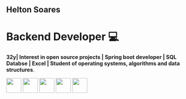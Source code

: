 ## Helton Soares        
# Backend Developer :computer:

**32y| Interest in open source projects | Spring boot developer | SQL Databse | Excel | Student of operating systems, algorithms and data structures**.



 <img src="https://cdn.jsdelivr.net/gh/devicons/devicon@latest/icons/java/java-original.svg" width=40 height=40/> <img src="https://cdn.jsdelivr.net/gh/devicons/devicon@latest/icons/javascript/javascript-original.svg" width=40 height=40/>   <img src="https://cdn.jsdelivr.net/gh/devicons/devicon@latest/icons/spring/spring-original.svg" widht=40 height=40/> 
   <img src="https://cdn.jsdelivr.net/gh/devicons/devicon@latest/icons/mysql/mysql-original.svg" widht=40 height=40/> 
              <img src="https://cdn.jsdelivr.net/gh/devicons/devicon@latest/icons/linux/linux-original.svg" height=40 widht=40 />
          

         

